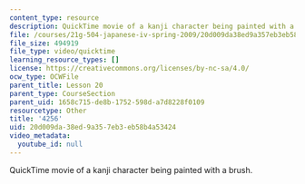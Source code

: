 ```yaml
---
content_type: resource
description: QuickTime movie of a kanji character being painted with a brush.
file: /courses/21g-504-japanese-iv-spring-2009/20d009da38ed9a357eb3eb58b4a53424_4256.mov
file_size: 494919
file_type: video/quicktime
learning_resource_types: []
license: https://creativecommons.org/licenses/by-nc-sa/4.0/
ocw_type: OCWFile
parent_title: Lesson 20
parent_type: CourseSection
parent_uid: 1658c715-de8b-1752-598d-a7d8228f0109
resourcetype: Other
title: '4256'
uid: 20d009da-38ed-9a35-7eb3-eb58b4a53424
video_metadata:
  youtube_id: null
---
```

QuickTime movie of a kanji character being painted with a brush.
